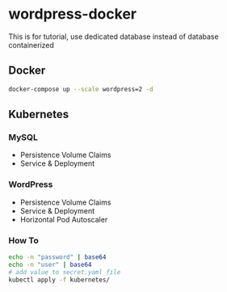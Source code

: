 # wordpress-docker

This is for tutorial, use dedicated database instead of database containerized

## Docker

```bash
docker-compose up --scale wordpress=2 -d
```

## Kubernetes

### MySQL

- Persistence Volume Claims
- Service & Deployment

### WordPress

- Persistence Volume Claims
- Service & Deployment
- Horizontal Pod Autoscaler

### How To

```bash
echo -n "password" | base64
echo -n "user" | base64
# add value to secret.yaml file
kubectl apply -f kubernetes/
```
